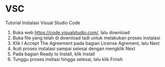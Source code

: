 # VSC
Tutorial Instalasi Visual Studio Code
1. Buka web https://code.visualstudio.com/, lalu download
2. Buka file yang telah di download tadi untuk melakukan proses instalasi
3. Klik I Accept The Agreement pada bagian License Agrement, lalu Next
4. Ikuti proses instalasi sampai selesai dengan mengklik Next
5. Pada bagian Ready to Install, klik Install
6. Tunggu proses instlasi hingga selesai, lalu klik Finish
